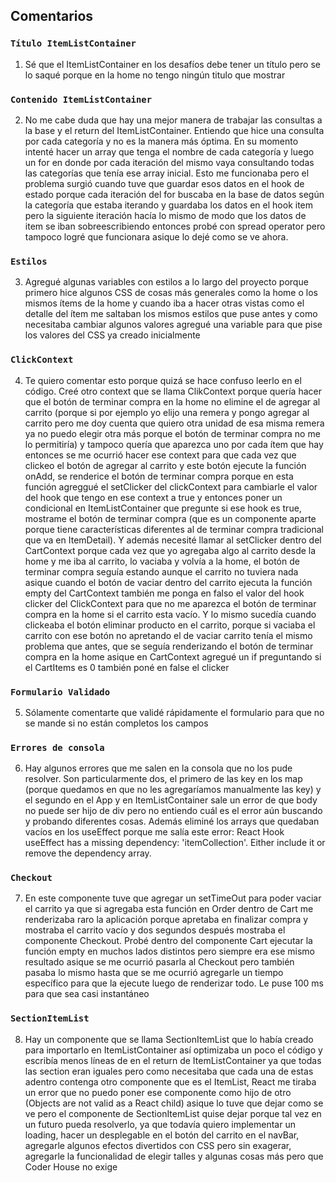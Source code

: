 ## Comentarios

### `Título ItemListContainer`
1. Sé que el ItemListContainer en los desafíos debe tener un título pero se lo saqué porque en la home no tengo ningún titulo que mostrar

### `Contenido ItemListContainer`
2. No me cabe duda que hay una mejor manera de trabajar las consultas a la base y el return del ItemListContainer. Entiendo que hice una consulta por cada categoría y no es la manera más óptima. En su momento intenté hacer un array que tenga el nombre de cada categoría y luego un for en donde por cada iteración del mismo vaya consultando todas las categorías que tenía ese array inicial. Esto me funcionaba pero el problema surgió cuando tuve que guardar esos datos en el hook de estado porque cada iteración del for buscaba en la base de datos según la categoría que estaba iterando y guardaba los datos en el hook item pero la siguiente iteración hacía lo mismo de modo que los datos de item se iban sobreescribiendo entonces probé con spread operator pero tampoco logré que funcionara asique lo dejé como se ve ahora.

### `Estilos`
3. Agregué algunas variables con estilos a lo largo del proyecto porque primero hice algunos CSS de cosas más generales como la home o los mismos ítems de la home
y cuando iba a hacer otras vistas como el detalle del ítem me saltaban los mismos estilos que puse antes y como necesitaba cambiar algunos valores agregué una variable para que pise los valores del CSS ya creado inicialmente

### `ClickContext`
4. Te quiero comentar esto porque quizá se hace confuso leerlo en el código. Creé otro context que se llama ClikContext porque quería hacer que el botón de terminar compra en la home no elimine el de agregar al carrito (porque si por ejemplo yo elijo una remera y pongo agregar al carrito pero me doy cuenta que quiero otra unidad de esa misma remera ya no puedo elegir otra más porque el botón de terminar compra no me lo permitiría) y tampoco quería que aparezca uno por cada ítem que hay entonces se me ocurrió hacer ese context para que cada vez que clickeo el botón de agregar al carrito y este botón ejecute la función onAdd, se renderice el botón de terminar compra porque en esta función agreggué el setClicker del clickContext para cambiarle el valor del hook que tengo en ese context a true y entonces poner un condicional en ItemListContainer que pregunte si ese hook es true, mostrame el botón de terminar compra (que es un componente aparte porque tiene características diferentes al de terminar compra tradicional que va en ItemDetail). Y además necesité llamar al setClicker dentro del CartContext porque cada vez que yo agregaba algo al carrito desde la home y me iba al carrito, lo vaciaba y volvía a la home, el botón de terminar compra seguía estando aunque el carrito no tuviera nada asique cuando el botón de vaciar dentro del carrito ejecuta la función empty del CartContext también me ponga en falso el valor del hook clicker del ClickContext para que no me aparezca el botón de terminar compra en la home si el carrito esta vacío. Y lo mismo sucedía cuando clickeaba el botón eliminar producto en el carrito, porque si vaciaba el carrito con ese botón no apretando el de vaciar carrito tenía el mismo problema que antes, que se seguía renderizando el botón de terminar compra
en la home asique en CartContext agregué un if preguntando si el CartItems es 0 también poné en false el clicker

### `Formulario Validado`
5. Sólamente comentarte que validé rápidamente el formulario para que no se mande si no están completos los campos

### `Errores de consola`
6. Hay algunos errores que me salen en la consola que no los pude resolver. Son particularmente dos, el primero de las key en los map (porque quedamos en que no les agregaríamos manualmente las key) y el segundo en el App y en ItemListContainer sale un error de que body no puede ser hijo de div pero no entiendo cuál es el error aún buscando y probando diferentes cosas. Además eliminé los arrays que quedaban vacíos en los useEffect porque me salía este error: React Hook useEffect has a missing dependency: 
'itemCollection'. Either include it or remove the dependency array.

### `Checkout`
7. En este componente tuve que agregar un setTimeOut para poder vaciar el carrito ya que si agregaba esta función en Order dentro de Cart me renderizaba raro la aplicación porque apretaba en finalizar compra y mostraba el carrito vacío y dos segundos después mostraba el componente Checkout. Probé dentro del componente Cart ejecutar la función empty en muchos lados distintos pero siempre era ese mismo resultado asique se me ocurrió pasarla al Checkout pero también pasaba lo mismo hasta que se me ocurrió agregarle un tiempo específico para que la ejecute luego de renderizar todo. Le puse 100 ms para que sea casi instantáneo

### `SectionItemList`
8. Hay un componente que se llama SectionItemList que lo había creado para importarlo en ItemListContainer así optimizaba un poco el código y escribía menos líneas de en el return de ItemListContainer ya que todas las section eran iguales pero como necesitaba que cada una de estas adentro contenga otro componente que es el ItemList, React me tiraba un error que no puedo poner ese componente como hijo de otro (Objects are not valid as a React child) asique lo tuve que dejar como se ve pero el componente de SectionItemList quise dejar porque tal vez en un futuro pueda resolverlo, ya que todavía quiero implementar un loading, hacer un desplegable en el botón del carrito en el navBar, agregarle algunos efectos divertidos con CSS pero sin exagerar, agregarle la funcionalidad de elegir talles y algunas cosas más pero que Coder House no exige